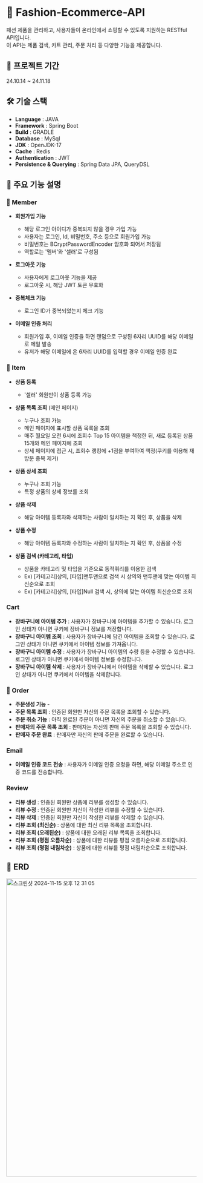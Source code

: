 # 👔 Fashion-Ecommerce-API
패션 제품을 관리하고, 사용자들이 온라인에서 쇼핑할 수 있도록 지원하는 RESTful API입니다.  
이 API는 제품 검색, 카트 관리, 주문 처리 등 다양한 기능을 제공합니다.

## 📆 프로젝트 기간
24.10.14 ~ 24.11.18

## 🛠️ 기술 스택
- **Language** : JAVA
- **Framework** : Spring Boot
- **Build** : GRADLE
- **Database** : MySql
- **JDK** : OpenJDK-17
- **Cache** : Redis
- **Authentication** : JWT
- **Persistence & Querying** : Spring Data JPA, QueryDSL

## 📢 주요 기능 설명

### 📌 Member
- **회원가입 기능**
    - 해당 로그인 아이디가 중복되지 않을 경우 가입 가능
    - 사용자는 로그인, Id, 비밀번호, 주소 등으로 회원가입 가능
    - 비밀번호는 BCryptPasswordEncoder 암호화 되어서 저장됨
    - 역할로는 '멤버'와 '셀러'로 구성됨
    
- **로그아웃 기능**
    - 사용자에게 로그아웃 기능을 제공
    - 로그아웃 시, 해당 JWT 토큰 무효화
    
- **중복체크 기능**
    - 로그인 ID가 중복되었는지 체크 기능
    
- **이메일 인증 처리**
    - 회원가입 후, 이메일 인증을 하면 랜덤으로 구성된 6자리 UUID를 해당 이메일로 메일 발송
    - 유저가 해당 이메일에 온 6자리 UUID를 입력할 경우 이메일 인증 완료

### 📌 Item
- **상품 등록**
    - '셀러' 회원만이 상품 등록 가능
    
- **상품 목록 조회** (메인 페이지)
    - 누구나 조회 가능
    - 메인 페이지에 표시할 상품 목록을 조회
    - 매주 월요일 오전 6시에 조회수 Top 15 아이템을 책정한 뒤, 새로 등록된 상품 15개와 메인 페이지에 조회
    - 상세 페이지에 접근 시, 조회수 랭킹에 +1점을 부여하여 책정(쿠키를 이용해 재방문 중복 제거)
    
- **상품 상세 조회**
    - 누구나 조회 가능
    - 특정 상품의 상세 정보를 조회
    
- **상품 삭제**
    - 해당 아이템 등록자와 삭제하는 사람이 일치하는 지 확인 후, 상품을 삭제
      
- **상품 수정**
    - 해당 아이템 등록자와 수정하는 사람이 일치하는 지 확인 후, 상품을 수정
      
- **상품 검색 (카테고리, 타입)**
    - 상품을 카테고리 및 타입을 기준으로 동적쿼리를 이용한 검색
    - Ex) [카테고리]상의, [타입]맨투맨으로 검색 시 상의와 맨투맨에 맞는 아이템 최신순으로 조회
    - Ex) [카테고리]상의, [타입]Null 검색 시, 상의에 맞는 아이템 최신순으로 조회

### Cart
- **장바구니에 아이템 추가** : 사용자가 장바구니에 아이템을 추가할 수 있습니다. 로그인 상태가 아니면 쿠키에 장바구니 정보를 저장합니다.
- **장바구니 아이템 조회** : 사용자가 장바구니에 담긴 아이템을 조회할 수 있습니다. 로그인 상태가 아니면 쿠키에서 아이템 정보를 가져옵니다.
- **장바구니 아이템 수정** : 사용자가 장바구니 아이템의 수량 등을 수정할 수 있습니다. 로그인 상태가 아니면 쿠키에서 아이템 정보를 수정합니다.
- **장바구니 아이템 삭제** : 사용자가 장바구니에서 아이템을 삭제할 수 있습니다. 로그인 상태가 아니면 쿠키에서 아이템을 삭제합니다.

### 📌 Order
- **주문생성 기능**
        - 
- **주문 목록 조회** : 인증된 회원만 자신의 주문 목록을 조회할 수 있습니다.
- **주문 취소 기능** : 아직 완료된 주문이 아니면 자신의 주문을 취소할 수 있습니다.
- **판매자의 주문 목록 조회** : 판매자는 자신의 판매 주문 목록을 조회할 수 있습니다.
- **판매자 주문 완료** : 판매자만 자신의 판매 주문을 완료할 수 있습니다.

### Email
- **이메일 인증 코드 전송** : 사용자가 이메일 인증 요청을 하면, 해당 이메일 주소로 인증 코드를 전송합니다.

### Review
- **리뷰 생성** : 인증된 회원만 상품에 리뷰를 생성할 수 있습니다.
- **리뷰 수정** : 인증된 회원만 자신이 작성한 리뷰를 수정할 수 있습니다.
- **리뷰 삭제** : 인증된 회원만 자신이 작성한 리뷰를 삭제할 수 있습니다.
- **리뷰 조회 (최신순)** : 상품에 대한 최신 리뷰 목록을 조회합니다.
- **리뷰 조회 (오래된순)** : 상품에 대한 오래된 리뷰 목록을 조회합니다.
- **리뷰 조회 (평점 오름차순)** : 상품에 대한 리뷰를 평점 오름차순으로 조회합니다.
- **리뷰 조회 (평점 내림차순)** : 상품에 대한 리뷰를 평점 내림차순으로 조회합니다.


## 🧾 ERD
<img width="788" alt="스크린샷 2024-11-15 오후 12 31 05" src="https://github.com/user-attachments/assets/f0fc129b-19e4-46c4-8f9e-91d49ea875b6">
